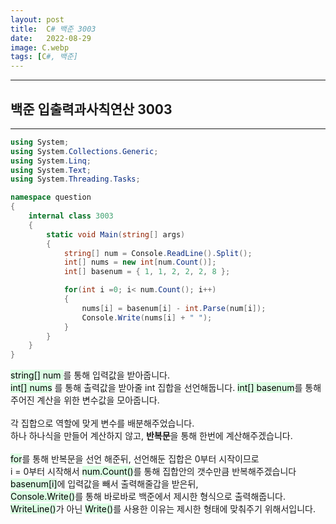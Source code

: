 ```yaml
---
layout: post
title:  C# 백준 3003
date:   2022-08-29
image: C.webp
tags: [C#, 백준]
---
```


---
## 백준 입출력과사칙연산 3003
---


```c#
using System;
using System.Collections.Generic;
using System.Linq;
using System.Text;
using System.Threading.Tasks;

namespace question
{
    internal class 3003
    {
        static void Main(string[] args)
        {
            string[] num = Console.ReadLine().Split();
            int[] nums = new int[num.Count()];
            int[] basenum = { 1, 1, 2, 2, 2, 8 };

            for(int i =0; i< num.Count(); i++)
            {
                nums[i] = basenum[i] - int.Parse(num[i]);
                Console.Write(nums[i] + " ");
            }
        }
    }
}
```

<mark style='background-color: #dcffe4'> string[] num </mark> 를 통해 입력값을 받아줍니다.  
<mark style='background-color: #dcffe4'> int[] nums</mark> 를 통해 출력값을 받아줄 int 집합을 선언해둡니다.
<mark style='background-color: #dcffe4'> int[] basenum</mark>를 통해 주어진 계산을 위한 변수값을 모아줍니다.
<br><br>
각 집합으로 역할에 맞게 변수를 배분해주었습니다.  
하나 하나식을 만들어 계산하지 않고, **반복문**을 통해 한번에 계산해주겠습니다.
<br><br>
<mark style='background-color: #dcffe4'> for</mark>를 통해 반복문을 선언 해준뒤, 선언해둔 집합은 0부터 시작이므로<br> 
i = 0부터 시작해서 <mark style='background-color: #dcffe4'>num.Count()</mark>를 통해 집합안의 갯수만큼 반복해주겠습니다  
<mark style='background-color: #dcffe4'> basenum[i]</mark>에 입력값을 빼서 출력해줄갑을 받은뒤,  
<mark style='background-color: #dcffe4'> Console.Write()</mark>를 통해 바로바로 백준에서 제시한 형식으로 출력해줍니다.<br>
<mark style='background-color: #dcffe4'> WriteLine()</mark>가 아닌 <mark style='background-color: #dcffe4'>Write()</mark>를 사용한 이유는 제시한 형태에 맞춰주기 위해서입니다.

